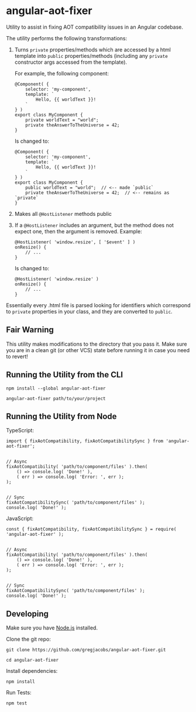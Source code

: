 # angular-aot-fixer

Utility to assist in fixing AOT compatibility issues in an Angular codebase.

The utility performs the following transformations: 

1. Turns `private` properties/methods which are accessed by a html 
   template into `public` properties/methods (including any `private` 
   constructor args accessed from the template).

   For example, the following component:

   ```
   @Component( {
       selector: 'my-component',
       template: `
           Hello, {{ worldText }}!
       `
   } )
   export class MyComponent {
       private worldText = "world";
       private theAnswerToTheUniverse = 42;
   }
   ```

   Is changed to:

   ```
   @Component( {
       selector: 'my-component',
       template: `
           Hello, {{ worldText }}!
       `
   } )
   export class MyComponent {
       public worldText = "world";  // <-- made `public`
       private theAnswerToTheUniverse = 42;  // <-- remains as `private`
   }
   ```
   
2. Makes all `@HostListener` methods public
3. If a `@HostListener` includes an argument, but the method does not expect one,
   then the argument is removed. Example: 
   
   ```
   @HostListener( 'window.resize', [ '$event' ] )
   onResize() {
       // ...
   }
   ```
   
   Is changed to:
   
   ```
   @HostListener( 'window.resize' )
   onResize() {
       // ...
   }
   ```

Essentially every .html file is parsed looking for identifiers which correspond
to `private` properties in your class, and they are converted to `public`. 


## Fair Warning

This utility makes modifications to the directory that you pass it. Make sure
you are in a clean git (or other VCS) state before running it in case you need
to revert!


## Running the Utility from the CLI

```
npm install --global angular-aot-fixer

angular-aot-fixer path/to/your/project
```


## Running the Utility from Node

TypeScript: 

```
import { fixAotCompatibility, fixAotCompatibilitySync } from 'angular-aot-fixer';


// Async
fixAotCompatibility( 'path/to/component/files' ).then( 
    () => console.log( 'Done!' ),
    ( err ) => console.log( 'Error: ', err );
); 


// Sync
fixAotCompatibilitySync( 'path/to/component/files' );
console.log( 'Done!' );
```

JavaScript:

```
const { fixAotCompatibility, fixAotCompatibilitySync } = require( 'angular-aot-fixer' );


// Async
fixAotCompatibility( 'path/to/component/files' ).then( 
    () => console.log( 'Done!' ),
    ( err ) => console.log( 'Error: ', err );
); 


// Sync
fixAotCompatibilitySync( 'path/to/component/files' );
console.log( 'Done!' );
```



## Developing

Make sure you have [Node.js](https://nodejs.org) installed. 

Clone the git repo: 

```
git clone https://github.com/gregjacobs/angular-aot-fixer.git

cd angular-aot-fixer
```

Install dependencies:

```
npm install
```

Run Tests:

```
npm test
```
